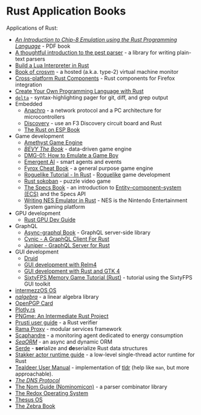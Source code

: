 # Rust Application Books

Applications of Rust:
* [_An Introduction to Chip-8 Emulation using the Rust Programming Language_](https://github.com/aquova/chip8-book/releases) - PDF book
* [A thoughtful introduction to the pest parser](https://pest.rs/book/) - a library for writing plain-text parsers
* [Build a Lua Interpreter in Rust](https://wubingzheng.github.io/build-lua-in-rust/en/)
* [Book of crosvm](https://google.github.io/crosvm/) - a hosted (a.k.a. type-2) virtual machine monitor
* [Cross-platform Rust Components](https://mozilla.github.io/application-services/book/index.html) - Rust components for Firefox integration
* [Create Your Own Programming Language with Rust](https://createlang.rs/)
* [`delta`](https://dandavison.github.io/delta/introduction.html) - syntax-highlighting pager for git, diff, and grep output
* Embedded
    * [Anachro](https://anachro.computer/) - a network protocol and a PC architecture for microcontrollers
    * [Discovery](https://docs.rust-embedded.org/discovery/) - use an F3 Discovery circuit board and Rust
    * [The Rust on ESP Book](https://esp-rs.github.io/book/)
* Game development
    * [Amethyst Game Engine](https://book.amethyst.rs/stable/)
    * [_BEVY The Book_](https://bevyengine.org/learn/book/introduction/) - data-driven game engine
    * [DMG-01: How to Emulate a Game Boy](https://rylev.github.io/DMG-01/public/book/)
    * [Emergent AI](https://psichix.github.io/emergent/) - smart agents and events
    * [Fyrox Cheat Book](https://fyrox-book.github.io/) - a general purpose game engine
    * [Roguelike Tutorial - In Rust](https://bfnightly.bracketproductions.com/) - [Roguelike](https://en.wikipedia.org/wiki/Roguelike) game development
    * [Rust sokoban](https://sokoban.iolivia.me/) - puzzle video game
    * [The Specs Book](https://specs.amethyst.rs/docs/tutorials/) - an introduction to [Entity–component–system (ECS)](https://en.wikipedia.org/wiki/Entity_component_system) and the Specs API
    * [Writing NES Emulator in Rust](https://bugzmanov.github.io/nes_ebook/index.html) - NES is the Nintendo Entertainment System gaming platform
* GPU development
    * [Rust GPU Dev Guide](https://embarkstudios.github.io/rust-gpu/book/)
* GraphQL
    * [Async-graphql Book](https://async-graphql.github.io/async-graphql/en/index.html) - GraphQL server-side library
    * [Cynic - A GraphQL Client For Rust](https://cynic-rs.dev/)
    * [Juniper - GraphQL Server for Rust](https://graphql-rust.github.io/)
* GUI development
    * [Druid](https://linebender.org/druid/)
    * [GUI development with Relm4](https://relm4.org/book/stable/)
    * [GUI development with Rust and GTK 4](https://gtk-rs.org/gtk4-rs/stable/latest/book/)
    * [SixtyFPS Memory Game Tutorial (Rust)](https://sixtyfps.io/releases/0.1.4/docs/tutorial/rust/) - tutorial using the SixtyFPS GUI toolkit
* [intermezzOS OS](http://intermezzos.github.io/book/second-edition/)
* [_nalgebra_](https://nalgebra.org/docs/) - a linear algebra library
* [OpenPGP Card](https://openpgp-card.gitlab.io/guide/)
* [Plotly.rs](https://plotly.github.io/plotly.rs/content/getting_started.html)
* [PNGme: An Intermediate Rust Project](https://jrdngr.github.io/pngme_book/)
* [Prusti user guide](https://viperproject.github.io/prusti-dev/user-guide/) - a Rust verifier
* [Rama Proxy](https://ramaproxy.org/book/) - modular services framework
* [Scaphandre](https://hubblo-org.github.io/scaphandre-documentation/index.html) - a monitoring agent dedicated to energy consumption
* [_SeaORM_](https://www.sea-ql.org/SeaORM/docs/index) - an async and dynamic ORM
* [Serde](https://serde.rs/) - **ser**ialize and **de**serialize Rust data structures
* [Stakker actor runtime guide](https://uazu.github.io/stakker/about.html) - a low-level single-thread actor runtime for Rust
* [Tealdeer User Manual](https://dbrgn.github.io/tealdeer/) - implementation of [tldr](https://github.com/tldr-pages/tldr) (help like `man`, but more approachable).
* [_The DNS Protocol_](https://github.com/EmilHernvall/dnsguide/blob/master/chapter1.md)
* [The Nom Guide (Nominomicon)](https://tfpk.github.io/nominomicon/) - a parser combinator library
* [The Redox Operating System](https://doc.redox-os.org/book/)
* [Thesus OS](https://theseus-os.github.io/Theseus/book/index.html)
* [The Zebra Book](https://zebra.zfnd.org/)